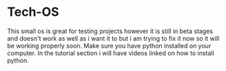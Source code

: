 # Tech-OS
This small os is great for testing projects however it is still in beta stages and doesn't  work as well as i want it to but i am trying to fix it now so it will be working properly soon.
Make sure you have python installed on your computer.
In the tutorial section i will have videos linked on how to install python.
